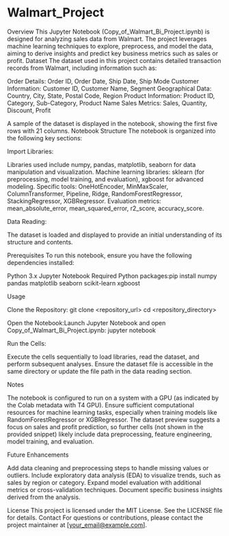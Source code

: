 # Walmart_Project
Overview
This Jupyter Notebook (Copy_of_Walmart_Bi_Project.ipynb) is designed for analyzing sales data from Walmart. The project leverages machine learning techniques to explore, preprocess, and model the data, aiming to derive insights and predict key business metrics such as sales or profit.
Dataset
The dataset used in this project contains detailed transaction records from Walmart, including information such as:

Order Details: Order ID, Order Date, Ship Date, Ship Mode
Customer Information: Customer ID, Customer Name, Segment
Geographical Data: Country, City, State, Postal Code, Region
Product Information: Product ID, Category, Sub-Category, Product Name
Sales Metrics: Sales, Quantity, Discount, Profit

A sample of the dataset is displayed in the notebook, showing the first five rows with 21 columns.
Notebook Structure
The notebook is organized into the following key sections:

Import Libraries:

Libraries used include numpy, pandas, matplotlib, seaborn for data manipulation and visualization.
Machine learning libraries: sklearn (for preprocessing, model training, and evaluation), xgboost for advanced modeling.
Specific tools: OneHotEncoder, MinMaxScaler, ColumnTransformer, Pipeline, Ridge, RandomForestRegressor, StackingRegressor, XGBRegressor.
Evaluation metrics: mean_absolute_error, mean_squared_error, r2_score, accuracy_score.


Data Reading:

The dataset is loaded and displayed to provide an initial understanding of its structure and contents.



Prerequisites
To run this notebook, ensure you have the following dependencies installed:

Python 3.x
Jupyter Notebook
Required Python packages:pip install numpy pandas matplotlib seaborn scikit-learn xgboost



Usage

Clone the Repository:
git clone <repository_url>
cd <repository_directory>


Open the Notebook:Launch Jupyter Notebook and open Copy_of_Walmart_Bi_Project.ipynb:
jupyter notebook


Run the Cells:

Execute the cells sequentially to load libraries, read the dataset, and perform subsequent analyses.
Ensure the dataset file is accessible in the same directory or update the file path in the data reading section.



Notes

The notebook is configured to run on a system with a GPU (as indicated by the Colab metadata with T4 GPU).
Ensure sufficient computational resources for machine learning tasks, especially when training models like RandomForestRegressor or XGBRegressor.
The dataset preview suggests a focus on sales and profit prediction, so further cells (not shown in the provided snippet) likely include data preprocessing, feature engineering, model training, and evaluation.

Future Enhancements

Add data cleaning and preprocessing steps to handle missing values or outliers.
Include exploratory data analysis (EDA) to visualize trends, such as sales by region or category.
Expand model evaluation with additional metrics or cross-validation techniques.
Document specific business insights derived from the analysis.

License
This project is licensed under the MIT License. See the LICENSE file for details.
Contact
For questions or contributions, please contact the project maintainer at [your_email@example.com].

